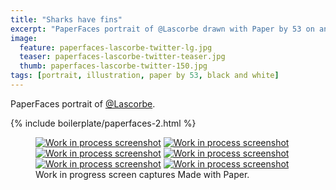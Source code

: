 ```yaml
---
title: "Sharks have fins"
excerpt: "PaperFaces portrait of @Lascorbe drawn with Paper by 53 on an iPad."
image: 
  feature: paperfaces-lascorbe-twitter-lg.jpg
  teaser: paperfaces-lascorbe-twitter-teaser.jpg
  thumb: paperfaces-lascorbe-twitter-150.jpg
tags: [portrait, illustration, paper by 53, black and white]
---
```


PaperFaces portrait of [@Lascorbe](http://twitter.com/Lascorbe).

{% include boilerplate/paperfaces-2.html %}

<figure class="third">
  <a href="{{ site.url }}/images/paperfaces-lascorbe-process-1-lg.jpg"><img src="{{ site.url }}/images/paperfaces-lascorbe-process-1-600.jpg" alt="Work in process screenshot"></a>
  <a href="{{ site.url }}/images/paperfaces-lascorbe-process-2-lg.jpg"><img src="{{ site.url }}/images/paperfaces-lascorbe-process-2-600.jpg" alt="Work in process screenshot"></a>
  <a href="{{ site.url }}/images/paperfaces-lascorbe-process-3-lg.jpg"><img src="{{ site.url }}/images/paperfaces-lascorbe-process-3-600.jpg" alt="Work in process screenshot"></a>
  <a href="{{ site.url }}/images/paperfaces-lascorbe-process-4-lg.jpg"><img src="{{ site.url }}/images/paperfaces-lascorbe-process-4-600.jpg" alt="Work in process screenshot"></a>
  <a href="{{ site.url }}/images/paperfaces-lascorbe-process-5-lg.jpg"><img src="{{ site.url }}/images/paperfaces-lascorbe-process-5-600.jpg" alt="Work in process screenshot"></a>
  <a href="{{ site.url }}/images/paperfaces-lascorbe-process-6-lg.jpg"><img src="{{ site.url }}/images/paperfaces-lascorbe-process-6-600.jpg" alt="Work in process screenshot"></a>
  <figcaption>Work in progress screen captures Made with Paper.</figcaption>
</figure>